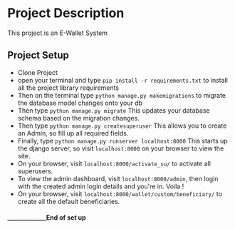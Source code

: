 <h1>Project Description</h1>
<p>This project is an E-Wallet System</p>

<h2>Project Setup</h2>
<ul>
<li>Clone Project</li>
<li> open your terminal and type <code>pip install -r requirements.txt</code> to install all the project library requirements</li>
<li>Then on the terminal type <code>python manage.py makemigrations</code> to migrate the database model changes onto your db</li>
<li>Then type <code>python manage.py migrate</code> This updates your database schema based on the migration changes.</li>
<li> Then type <code>python manage.py createsuperuser</code> This allows you to create an Admin, so fill up all required fields.</li>
<li>Finally, type <code>python manage.py runserver localhost:8000</code> This starts up the django server, so visit <code>localhost:8000</code> on your browser to view the site.</li>
<li>On your browser, visit <code>localhost:8000/activate_su/</code> to activate all superusers.</li>
<li>To view the admin dashboard, visit <code>localhost:8000/admin</code>, then login with the created admin login details and you're in. Voila !</li>
<li>On your browser, visit <code>localhost:8000/wallet/custom/beneficiary/</code> to create all the default beneficiaries.</li>
</ul>

<h4>_____________End of set up</h4>